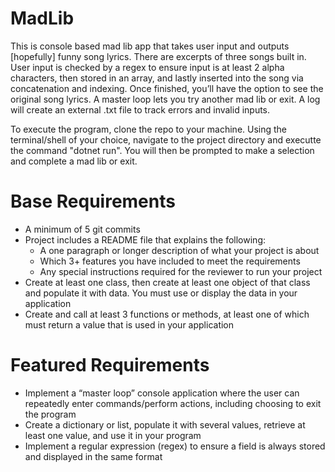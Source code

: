# MadLib
This is console based mad lib app that takes user input and outputs [hopefully] funny song lyrics. There are excerpts of three songs built in. User input is checked by a regex to ensure input is at least 2 alpha characters, then stored in an array, and lastly inserted into the song via concatenation and indexing. Once finished, you’ll have the option to see the original song lyrics. A master loop lets you try another mad lib or exit. A log will create an external .txt file to track errors and invalid inputs.

To execute the program, clone the repo to your machine. Using the terminal/shell of your choice, navigate to the project directory and executte the command "dotnet run". You will then be prompted to make a selection and complete a mad lib or exit.

# Base Requirements
- A minimum of 5 git commits 
- Project includes a README file that explains the following:
    - A one paragraph or longer description of what your project is about
    - Which 3+ features you have included to meet the requirements
    - Any special instructions required for the reviewer to run your project
- Create at least one class, then create at least one object of that class and populate it with data. You must use or display the data in your application
- Create and call at least 3 functions or methods, at least one of which must return a value that is used in your application


# Featured Requirements
- Implement a “master loop” console application where the user can repeatedly enter commands/perform actions, including choosing to exit the program
- Create a dictionary or list, populate it with several values, retrieve at least one value, and use it in your program
- Implement a regular expression (regex) to ensure a field is always stored and displayed in the same format
